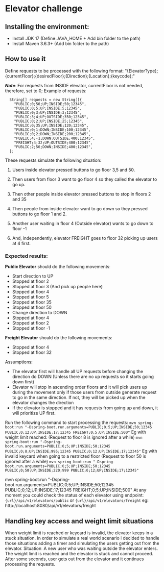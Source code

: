 # Elevator challenge

## Installing the environment:
* Install JDK 17 (Define JAVA_HOME + Add bin folder to the path)
* Install Maven 3.6.3+ (Add bin folder to the path)

## How to use it
        
Define requests to be processed with the following format:
"{ElevatorType};{currentFloor};{desiredFloor};{Direction};{Location};{keycode};"

***Note***: For requests from INSIDE elevator, currentFloor is not needed, therefore, set to 0;
Example of requests:

      String[] requests = new String[]{
        "PUBLIC;0;50;UP;INSIDE;50;12345",
        "PUBLIC;0;5;UP;INSIDE;5;12345",
        "PUBLIC;0;3;UP;INSIDE;3;12345",
        "PUBLIC;3;4;UP;OUTSIDE;350;12345",
        "PUBLIC;0;2;UP;INSIDE;25;12345",
        "PUBLIC;0;35;UP;INSIDE;120;12345",
        "PUBLIC;0;1;DOWN;INSIDE;100;12345",
        "PUBLIC;0;2;DOWN;INSIDE;200;12345",
        "PUBLIC;4;-1;DOWN;OUTSIDE;400;12345",
        "FREIGHT;4;32;UP;OUTSIDE;400;12345",
        "PUBLIC;2;50;DOWN;INSIDE;400;12345",
      };

These requests simulate the following situation:
1. Users inside elevator pressed buttons to go floor 3,5 and 50.
2. Then users from floor 3 want to go floor 4 so they called the elevator to go up.
3. Then other people inside elevator pressed buttons to stop in floors 2 and 35
4. Then people from inside elevator want to go down so they pressed buttons to go floor 1 and 2.
5. Another user waiting in floor 4 (Outside elevator) wants to go down to floor -1

6. And, independently, elevator FREIGHT goes to floor 32 picking up users at 4 first.

### Expected results: 
**Public Elevator** should do the following movements:
+ Start direction to UP
+ Stopped at floor 2
+ Stopped at floor 3 (And pick up people here)
+ Stopped at floor 4
+ Stopped at floor 5
+ Stopped at floor 35
+ Stopped at floor 50
+ Change direction to DOWN
+ Stopped at floor 4
+ Stopped at floor 2
+ Stopped at floor -1

**Freight Elevator** should do the following movements:
+ Stopped at floor 4
+ Stopped at floor 32

Assumptions:
- The elevator first will handle all UP requests before changing the direction do DOWN (Unless there are no up requests so it starts going down first)
- Elevator will stop in ascending order floors and it will pick users up during the movement only if those users from outside generate request to go in the same direction. If not, they will be picked up when the elevator changes the direction
- If the elevator is stopped and it has requests from going up and down, it will prioritize UP first.


Run the following command to start processing the requests:
```mvn spring-boot:run "-Dspring-boot.run.arguments=PUBLIC;0;5;UP;INSIDE;50;12345 PUBLIC;0;12;UP;INSIDE;17;12345 FREIGHT;0;5;UP;INSIDE;500"```
Eg with weight limit reached: (Request to floor 8 is ignored after a while)
```mvn spring-boot:run "-Dspring-boot.run.arguments=PUBLIC;0;5;UP;INSIDE;50;12345 PUBLIC;0;8;UP;INSIDE;995;12345 PUBLIC;0;12;UP;INSIDE;17;12345"```
Eg with invalid keycard when going to a restricted floor (Request to floor 50 is ignored after a while)
```mvn spring-boot:run "-Dspring-boot.run.arguments=PUBLIC;0;5;UP;INSIDE;50;12345 PUBLIC;0;50;UP;INSIDE;220;999 PUBLIC;0;12;UP;INSIDE;17;12345"```

mvn spring-boot:run "-Dspring-boot.run.arguments=PUBLIC;0;5;UP;INSIDE;50;12345 PUBLIC;0;12;UP;INSIDE;17;12345 FREIGHT;0;5;UP;INSIDE;500"
At any moment you could check the status of each elevator using endpoint:
```{url}/api/v1/elevators/public``` or ```{url}/api/v1/elevators/freight```
eg: http://localhost:8080/api/v1/elevators/freight

## Handling key access and weight limit situations
When weight limit is reached or keycard is invalid, the elevator keeps in a stuck situation. In order to simulate a real world scenario I decided to handle those situations adding a timer and simulating the users getting out from the elevator.
Situation: A new user who was waiting outside the elevator enters. The weight limit is reached and the elevator is stuck and cannot proceed. After some seconds, user gets out from the elevator and it continues processing the requests.
